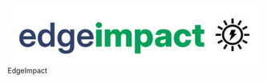 ![edgeimpact](https://raw.githubusercontent.com/pakhare/Edge-Impact/refs/heads/main/static/edgeimpactlogo.png "EdgeImpact")
EdgeImpact
